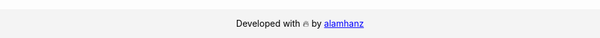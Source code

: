 <style>
a:link , a:visited{
color: blue;
background-color: transparent;
text-decoration: underline;
}

a:hover,  a:active {
color: red;
background-color: transparent;
text-decoration: underline;
}

.footer {
position: fixed;
left: 0;
bottom: 0;
width: 100%;
background-color: #f4f4f4;
color: black;
text-align: center;
}
</style>

<div class="footer">
<p>Developed with 🔥 by <a href="https://alamhanz.xyz/">alamhanz</a></p>
</div>